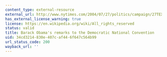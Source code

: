 ```yaml
---
content_type: external-resource
external_url: http://www.nytimes.com/2004/07/27/politics/campaign/27TEXT-OBAMA.html?pagewanted=all
has_external_license_warning: true
license: https://en.wikipedia.org/wiki/All_rights_reserved
status: valid
title: Barack Obama's remarks to the Democratic National Convention
uid: 34cd3214-830e-407c-af44-6f647c564b99
url_status_code: 200
wayback_url: ''
---
```

